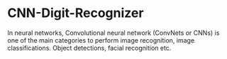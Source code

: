 # CNN-Digit-Recognizer
In neural networks, Convolutional neural network (ConvNets or CNNs) is one of the main categories to perform image recognition, image classifications. Object detections, facial recognition etc.
